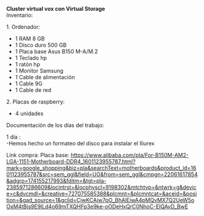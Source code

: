 **Cluster virtual vox con Virtual Storage**   
Inventario:

1\. Ordenador:

- 1  RAM 8 GB  
- 1 Disco duro 500 GB  
- 1 Placa base Asus B150 M-A/M.2  
- 1 Teclado hp  
- 1 ratón hp  
- 1 Monitor Samsung   
- 1 Cable de alimentación   
- 1 Cable 9G  
- 1 Cable de red 

2\. Placas de raspberry:

- 4 unidades

Documentación de los días del trabajo:

1 día :   
\-Hemos hecho un formateo del disco para instalar el lliurex    


Link compra:
Placa base: https://www.alibaba.com/pla/For-B150M-AM2-LGA-1151-Motherboard-DDR4_1601123955787.html?mark=google_shopping&biz=pla&searchText=motherboards&product_id=1601123955787&src=sem_ggl&field=UG&from=sem_ggl&cmpgn=22061617854&adgrp=174155217993&fditm=&tgt=pla-2385971286609&locintrst=&locphyscl=9198302&mtchtyp=&ntwrk=g&device=c&dvcmdl=&creative=727075585388&plcmnt=&plcmntcat=&aceid=&position=&gad_source=1&gclid=CjwKCAjw7pO_BhAlEiwA4pMQvMX7Q2UeW5oOxM4tBjs9E9ILd4o69mTXQHFp3e9ke-oODeHxQrC0NhoC-EIQAvD_BwE
